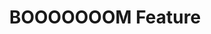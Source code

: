 ---
attached_collection: collections/wired-gunsite.md
attached_link: 
block_aspect_ratio: ratio-8-5x11
blog_block_cover: https://d1sf55qlb7p6hz.cloudfront.net/rieser-boooooooom-gunsite-1.jpg
blog_header: 
caption: I Am Not a Soldier, but I Have Been Trained to Kill
content: >-
  [**_I Am Not a Soldier, but I Have Been Trained to
  Kill_**](https://jesserieser.com/collections/gunsite) has been selected as an
  editor's pick on
  [_BOOOOOOOM._](https://www.booooooom.com/2022/06/28/i-am-not-a-soldier-but-i-have-been-trained-to-kill-by-photographer-jesse-rieser/)


  Photographed after the insurrection, these works explore the growing tactical
  industry that teaches American civilians to fight like Special Ops forces.


  Photographed at Gunsite Academy, the longest running civilian tactical firearm
  training facility.


  Words by Rachel Monroe.
date: 
news_category:
  - press
theme_color: F8DDCD
title: BOOOOOOOM Feature
seo:
  meta_description: 
  meta_title: 
post_blocks:
  - _bookshop_name: posts/media-element-static
    caption: 
    image: https://d1sf55qlb7p6hz.cloudfront.net/rieser-ap_2022-4.jpg
    template: block-media-element-static
    width: 50
  - _bookshop_name: posts/media-element-static
    caption: 
    image: https://d1sf55qlb7p6hz.cloudfront.net/rieser-ap_2022-5.jpg
    template: block-media-element-static
    width: 50
  - _bookshop_name: posts/media-row-static
  - _bookshop_name: posts/media-element-static
    caption: 
    image: https://d1sf55qlb7p6hz.cloudfront.net/rieser-ap_2022-6.jpg
    template: block-media-element-static
    width: 66
  - _bookshop_name: posts/media-element-static
    caption: 
    image: https://d1sf55qlb7p6hz.cloudfront.net/rieser-ap_2022-7.jpg
    template: block-media-element-static
    width: 33
  - _bookshop_name: posts/media-row-static
  - _bookshop_name: posts/media-element-static
    caption: 
    image: https://d1sf55qlb7p6hz.cloudfront.net/rieser-ap_2022-8.jpg
    template: block-media-element-static
    width: 33
  - _bookshop_name: posts/media-element-static
    caption: 
    image: https://d1sf55qlb7p6hz.cloudfront.net/rieser-ap_2022-9.jpg
    template: block-media-element-static
    width: 33
  - _bookshop_name: posts/media-element-static
    caption: 
    image: https://d1sf55qlb7p6hz.cloudfront.net/rieser-ap_2022-10.jpg
    template: block-media-element-static
    width: 33
  - _bookshop_name: posts/media-row-static
  - _bookshop_name: posts/media-element-static
    caption: 
    image: https://d1sf55qlb7p6hz.cloudfront.net/rieser-ap_2022-11.jpg
    template: block-media-element-static
    width: 50
  - _bookshop_name: posts/media-element-static
    caption: 
    image: https://d1sf55qlb7p6hz.cloudfront.net/rieser-ap_2022-12.jpg
    template: block-media-element-static
    width: 50
  - _bookshop_name: posts/media-row-static
  - _bookshop_name: posts/media-element-static
    caption: 
    image: https://d1sf55qlb7p6hz.cloudfront.net/rieser-ap_2022-16.jpg
    template: block-media-element-static
    width: 66
  - _bookshop_name: posts/media-element-static
    caption: 
    image: https://d1sf55qlb7p6hz.cloudfront.net/rieser-ap_2022-13.jpg
    template: block-media-element-static
    width: 33
blog_slider:
  - _bookshop_name: posts/media-element-url
    image: https://d1sf55qlb7p6hz.cloudfront.net/rieser-boooooooom-gunsite-2.jpg
    template: block-media-element-url
---